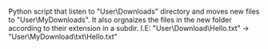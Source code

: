 Python script that listen to "User\Downloads" directory and moves new files to "User\MyDownloads".
It also orgnaizes the files in the new folder according to their extension in a subdir. 
I.E: "User\Download\Hello.txt" -> "User\MyDownload\txt\Hello.txt"


